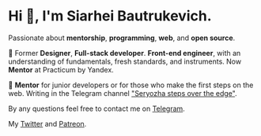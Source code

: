 <!--
**bautrukevich/bautrukevich** is a ✨ _special_ ✨ repository because its `README.md` (this file) appears on your GitHub profile.

Here are some ideas to get you started:

- 🔭 I’m currently working on ...
- 🌱 I’m currently learning ...
- 👯 I’m looking to collaborate on ...
- 🤔 I’m looking for help with ...
- 💬 Ask me about ...
- 📫 How to reach me: ...
- 😄 Pronouns: ...
- ⚡ Fun fact: ...
-->

# Hi 👋, I'm Siarhei Bautrukevich.

Passionate about **mentorship**, **programming**, **web**, and **open source**. 

🧔 Former **Designer**, **Full-stack developer**. **Front-end engineer**, with an understanding of fundamentals, fresh standards, and instruments. Now **Mentor** at Practicum by Yandex. 

🧙 **Mentor** for junior developers or for those who make the first steps on the web. Writing in the Telegram channel ["Seryozha steps over the edge"](https://t.me/j_f_mentorship). 

By any questions feel free to contact me on [Telegram](https://t.me/bautrukevich).

My [Twitter](https://twitter.com/s_bautrukevich) and [Patreon](https://www.patreon.com/bautrukevich).
